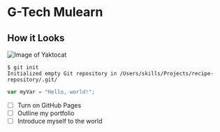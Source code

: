 # G-Tech Mulearn
## How it Looks

![Image of Yaktocat](https://octodex.github.com/images/yaktocat.png)

```
$ git init
Initialized empty Git repository in /Users/skills/Projects/recipe-repository/.git/
```
``` javascript
var myVar = "Hello, world!";
```
- [ ] Turn on GitHub Pages
- [ ] Outline my portfolio
- [ ] Introduce myself to the world
